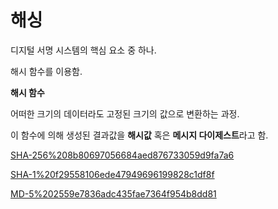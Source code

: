 # 해싱

디지털 서명 시스템의 핵심 요소 중 하나.

해시 함수를 이용함.

**해시 함수**

어떠한 크기의 데이터라도 고정된 크기의 값으로 변환하는 과정.

이 함수에 의해 생성된 결과값을 **해시값** 혹은 **메시지 다이제스트**라고 함.

[SHA-256%208b80697056684aed876733059d9fa7a6](SHA-256%208b80697056684aed876733059d9fa7a6)

[SHA-1%20f29558106ede47949696199828c1df8f](SHA-1%20f29558106ede47949696199828c1df8f)

[MD-5%202559e7836adc435fae7364f954b8dd81](MD-5%202559e7836adc435fae7364f954b8dd81)